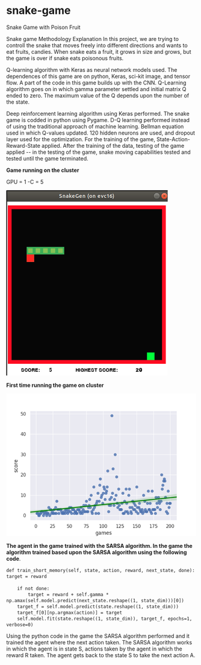 # snake-game
Snake Game with Poison Fruit

Snake game Methodology Explanation 
In this project, we are trying to controll the snake that moves freely into different directions and wants to eat fruits, candies. When snake eats a fruit, it grows in size and grows, but the game is over if snake eats poisonous fruits.  

Q-learning algorithm with Keras as neural network models used. 
The dependences of this game are on python, Keras, sci-kit image, and tensor flow. A part of the code in this game builds up with the CNN. Q-Learning algorithm goes on in which gamma parameter settled and initial matrix Q ended to zero. The maximum value of the Q depends upon the number of the state.

Deep reinforcement learning algorithm using Keras performed. 
The snake game is codded in python using Pygame. D-Q learning performed instead of using the traditional approach of machine learning. Bellman equation used in which Q-values updated. 120 hidden neurons are used, and dropout layer used for the optimization. 
For the training of the game, State-Action-Reward-State applied. After the training of the data, testing of the game applied -- in the testing of the game, snake moving capabilities tested and tested until the game terminated.  

**Game running on the cluster**

GPU = 1 -C = 5


![GitHub Logo](./GameRunning.png)

**First time running the game on cluster**

![GitHub Logo](./Figure0_003.png)



**The agent in the game trained with the SARSA algorithm. In
the game the algorithm trained based upon the SARSA algorithm using the following code**.

    def train_short_memory(self, state, action, reward, next_state, done):
    target = reward

        if not done:
            target = reward + self.gamma *
    np.amax(self.model.predict(next_state.reshape((1, state_dim)))[0])
        target_f = self.model.predict(state.reshape((1, state_dim)))
        target_f[0][np.argmax(action)] = target
        self.model.fit(state.reshape((1, state_dim)), target_f, epochs=1, verbose=0)
    
Using the python code in the game the SARSA algorithm performed and it trained the agent
where the next action taken. The SARSA algorithm works in which the agent is in state S,
actions taken by the agent in which the reward R taken. The agent gets back to the state S to take
the next action A.




